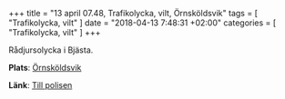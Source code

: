 +++
title = "13 april 07.48, Trafikolycka, vilt, Örnsköldsvik"
tags = [
  "Trafikolycka, vilt"
]
date = "2018-04-13 7:48:31 +02:00"
categories = [
    "Trafikolycka, vilt"
]
+++

Rådjursolycka i Bjästa.

**Plats**: [Örnsköldsvik](http://www.google.com/maps/place/63.290047,18.716617)

**Länk**: [Till polisen](https://polisen.se/aktuellt/handelser/2018/april/13/13-april-07.48-trafikolycka-vilt-ornskoldsvik/)